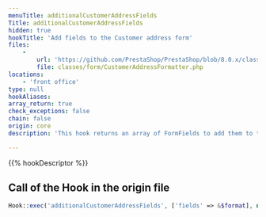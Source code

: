 ```yaml
---
menuTitle: additionalCustomerAddressFields
Title: additionalCustomerAddressFields
hidden: true
hookTitle: 'Add fields to the Customer address form'
files:
    -
        url: 'https://github.com/PrestaShop/PrestaShop/blob/8.0.x/classes/form/CustomerAddressFormatter.php'
        file: classes/form/CustomerAddressFormatter.php
locations:
    - 'front office'
type: null
hookAliases: 
array_return: true
check_exceptions: false
chain: false
origin: core
description: 'This hook returns an array of FormFields to add them to the customer address registration form'

---
```


{{% hookDescriptor %}}

## Call of the Hook in the origin file

```php
Hook::exec('additionalCustomerAddressFields', ['fields' => &$format], null, true)
```
